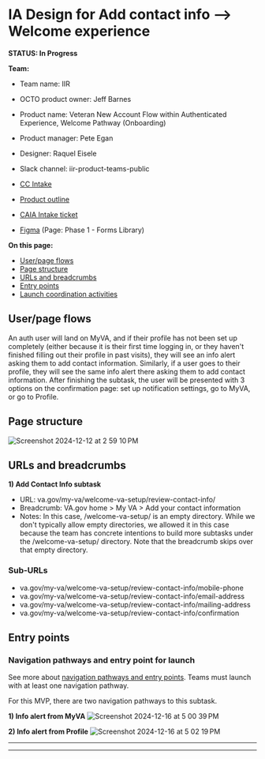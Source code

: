 # IA Design for Add contact info --> Welcome experience
**STATUS: In Progress**

**Team:** 
- Team name: IIR
- OCTO product owner: Jeff Barnes
- Product name: Veteran New Account Flow within Authenticated Experience, Welcome Pathway (Onboarding)
- Product manager: Pete Egan
- Designer: Raquel Eisele
- Slack channel: iir-product-teams-public

- [CC Intake](https://github.com/department-of-veterans-affairs/va.gov-team/issues/82257)
- [Product outline](https://docs.google.com/document/d/1gbBknW1NDSGFqCZLEQrrlrCCwhTHolrTw6Ef3Vfg_R0/edit?usp=sharing)
- [CAIA Intake ticket](https://github.com/orgs/department-of-veterans-affairs/projects/929/views/32?filterQuery=label%3A%22sitewide+content%22+-label%3A%22CAIA+Intake%22%2C%22CAIA-Collab%22%2C%22Epic%22%2C%22OCTO%22+-status%3A%22New+Intakes%22%2C%22CC+Intakes%22%2CEpics%2COCTO+iir&pane=issue&itemId=63310624&issue=department-of-veterans-affairs%7Cva.gov-team%7C83402)
- [Figma](https://www.figma.com/design/CertVj7cu66kFv9TnseR30/Welcome-to-My-VA?node-id=2091-57304&t=2Y3MmsvVTQA6hgOg-1) (Page: Phase 1 - Forms Library)

**On this page:**
- [User/page flows](#flows)
- [Page structure](#map)
- [URLs and breadcrumbs](#url)
- [Entry points](#nav)
- [Launch coordination activities](#launchstuff)


## <a name="flows"></a>User/page flows <br>
An auth user will land on MyVA, and if their profile has not been set up completely (either because it is their first time logging in, or they haven't finished filling out their profile in past visits), they will see an info alert asking them to add contact information. Similarly, if a user goes to their profile, they will see the same info alert there asking them to add contact information. After finishing the subtask, the user will be presented with 3 options on the confirmation page: set up notification settings, go to MyVA, or go to Profile. 

## <a name="map"></a>Page structure<br>
![Screenshot 2024-12-12 at 2 59 10 PM](https://github.com/user-attachments/assets/7f2b780c-e4a2-4ccc-a634-b6712c497f89)


## <a name="url"></a>URLs and breadcrumbs

**1) Add Contact Info subtask**
- URL: va.gov/my-va/welcome-va-setup/review-contact-info/
- Breadcrumb: VA.gov home > My VA > Add your contact information
- Notes: In this case, /welcome-va-setup/ is an empty directory. While we don't typically allow empty directories, we allowed it in this case because the team has concrete intentions to build more subtasks under the /welcome-va-setup/ directory. Note that the breadcrumb skips over that empty directory.



### Sub-URLs
- va.gov/my-va/welcome-va-setup/review-contact-info/mobile-phone
- va.gov/my-va/welcome-va-setup/review-contact-info/email-address
- va.gov/my-va/welcome-va-setup/review-contact-info/mailing-address
- va.gov/my-va/welcome-va-setup/review-contact-info/confirmation



## <a name="nav"></a>Entry points <br>

### Navigation pathways and entry point for launch
See more about [navigation pathways and entry points](https://github.com/department-of-veterans-affairs/va.gov-team/blob/master/products/information-architecture/process/entry-points.md). Teams must launch with at least one navigation pathway.

For this MVP, there are two navigation pathways to this subtask.

**1) Info alert from MyVA**
![Screenshot 2024-12-16 at 5 00 39 PM](https://github.com/user-attachments/assets/b97e9b60-24b5-4f2e-87ad-f24ef22d94a1)

**2) Info alert from Profile**
![Screenshot 2024-12-16 at 5 02 19 PM](https://github.com/user-attachments/assets/88a08f94-01bc-4dab-81b6-b38634144b1b)





<hr>
<hr>
